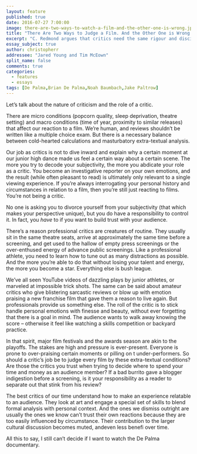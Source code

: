 ```yaml
---
layout: feature
published: true
date: 2016-07-27 7:00:00
image: there-are-two-ways-to-watch-a-film-and-the-other-one-is-wrong.jpg
title: "There Are Two Ways to Judge a Film. And the Other One is Wrong."
excerpt: "C. Redmond argues that critics need the same rigour and discipline as professional athletes."
essay_subject: true
author: christopherr
addressee: "Jared Young and Tim McEown"
split_name: false
comments: true
categories:
  - features
  - essays
tags: [De Palma,Brian De Palma,Noah Baumbach,Jake Paltrow]
---
```

Let’s talk about the nature of criticism and the role of a critic.

There are micro conditions (popcorn quality, sleep deprivation, theatre setting) and macro conditions (time of year, proximity to similar releases) that affect our reaction to a film. We’re human, and reviews shouldn’t be written like a multiple choice exam. But there is a necessary balance between cold-hearted calculations and masturbatory extra-textual analysis. 

Our job as critics is not to dive inward and explain why a certain moment at our junior high dance made us feel a certain way about a certain scene. The more you try to decode your subjectivity, the more you abdicate your role as a critic. You become an investigative reporter on your own emotions, and the result (while often pleasant to read) is ultimately only relevant to a single viewing experience. If you’re always interrogating your personal history and circumstances in relation to a film, then you’re still just reacting to films. You’re not being a critic. 

No one is asking you to divorce yourself from your subjectivity (that which makes your perspective unique), but you do have a responsibility to control it. In fact, you _have_ to if you want to build trust with your audience. 

There’s a reason professional critics are creatures of routine. They usually sit in the same theatre seats, arrive at approximately the same time before a screening, and get used to the hallow of empty press screenings or the over-enthused energy of advance public screenings. Like a professional athlete, you need to learn how to tune out as many distractions as possible. And the more you’re able to do that without losing your talent and energy, the more you become a star. Everything else is bush league.

We’ve all seen YouTube videos of dazzling plays by junior athletes, or marveled at impossible trick shots. The same can be said about amateur critics who give blistering sarcastic reviews or blow up with emotion praising a new franchise film that gave them a reason to live again. But professionals provide us something else. The roll of the critic is to stick handle personal emotions with finesse and beauty, without ever forgetting that there is a goal in mind. The audience wants to walk away knowing the score – otherwise it feel like watching a skills competition or backyard practice.

In that spirit, major film festivals and the awards season are akin to the playoffs. The stakes are high and pressure is ever-present. Everyone is prone to over-praising certain moments or pilling on t under-performers. So should a critic’s job be to judge every film by these extra-textual conditions? Are those the critics you trust when trying to decide where to spend your time and money as an audience member? If a bad burrito gave a blogger indigestion before a screening, is it your responsibility as a reader to separate out that stink from his review? 

The best critics of our time understand how to make an experience relatable to an audience. They look at art and engage a special set of skills to blend formal analysis with personal context. And the ones we dismiss outright are usually the ones we know can’t trust their own reactions because they are too easily influenced by circumstance. Their contribution to the larger cultural discussion becomes muted, andeven less benefi over time. 

All this to say, I still can’t decide if I want to watch the De Palma documentary.